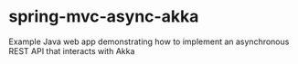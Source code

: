 spring-mvc-async-akka
=====================

Example Java web app demonstrating how to implement an asynchronous REST API that interacts with Akka
